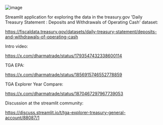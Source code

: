 ![image](https://github.com/user-attachments/assets/303c9ea0-4859-46cc-820e-f8135327890a)


Streamlit application for exploring the data in the treasury.gov 'Daily Treasury Statement : Deposits and Withdrawals of Operating Cash' dataset:

https://fiscaldata.treasury.gov/datasets/daily-treasury-statement/deposits-and-withdrawals-of-operating-cash

Intro video:

https://x.com/dharmatrade/status/1793547432338600114

TGA EPA:

https://x.com/dharmatrade/status/1856915746552778859

TGA Explorer Year Compare:

https://x.com/dharmatrade/status/1870467297967739053

Discussion at the streamlit community:

https://discuss.streamlit.io/t/tga-explorer-treasury-general-account/88087/1

